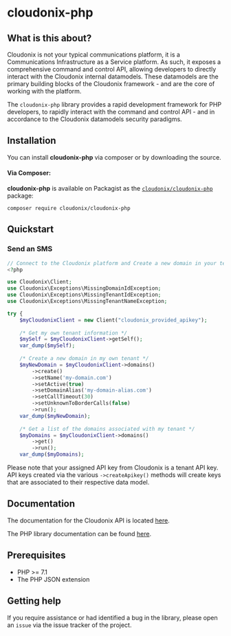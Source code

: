# cloudonix-php

## What is this about?
Cloudonix is not your typical communications platform, it is a Communications Infrastructure as a Service platform. As 
such, it exposes a comprehensive command and control API, allowing developers to directly interact with the Cloudonix
internal datamodels. These datamodels are the primary building blocks of the Cloudonix framework - and are the core of 
working with the platform. 

The `cloudonix-php` library provides a rapid development framework for PHP developers, to rapidly interact with the 
command and control API - and in accordance to the Cloudonix datamodels security paradigms.

## Installation

You can install **cloudonix-php** via composer or by downloading the source.

#### Via Composer:

**cloudonix-php** is available on Packagist as the
[`cloudonix/cloudonix-php`](http://packagist.org/packages/cloudonix/cloudonix-php) package:

```
composer require cloudonix/cloudonix-php
```

## Quickstart

### Send an SMS

```php
// Connect to the Cloudonix platform and Create a new domain in your tenant account
<?php

use Cloudonix\Client;
use Cloudonix\Exceptions\MissingDomainIdException;
use Cloudonix\Exceptions\MissingTenantIdException;
use Cloudonix\Exceptions\MissingTenantNameException;

try {
	$myCloudonixClient = new Client("cloudonix_provided_apikey");
	
	/* Get my own tenant information */
	$mySelf = $myCloudonixClient->getSelf();
	var_dump($mySelf);
	
	/* Create a new domain in my own tenant */
	$myNewDomain = $myCloudonixClient->domains()
		->create()
		->setName('my-domain.com')
		->setActive(true)
		->setDomainAlias('my-domain-alias.com')
		->setCallTimeout(30)
		->setUnknownToBorderCalls(false)
		->run();
	var_dump($myNewDomain);
    
	/* Get a list of the domains associated with my tenant */
	$myDomains = $myCloudonixClient->domains()
		->get()
		->run();
	var_dump($myDomains);
```

Please note that your assigned API key from Cloudonix is a tenant API key. API keys created via the various 
`->createApikey()` methods will create keys that are associated to their respective data model. 

## Documentation

The documentation for the Cloudonix API is located [here][apidocs].

The PHP library documentation can be found [here][documentation].

## Prerequisites

* PHP >= 7.1
* The PHP JSON extension

## Getting help

If you require assistance or had identified a bug in the library, please open an `issue` via the issue tracker of the
project.

[apidocs]: http://webinc.cloudonix.io/cloudonix-php/index.html
[documentation]: https://docs.cloudonix.io/
